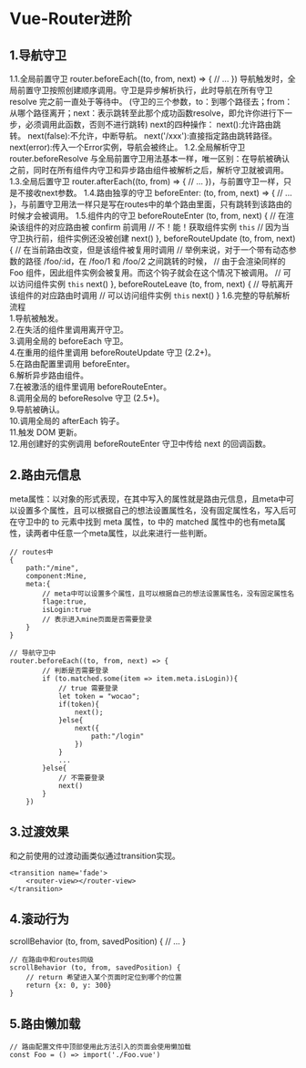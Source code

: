# Vue-Router进阶
## 1.导航守卫
1.1.全局前置守卫
    router.beforeEach((to, from, next) => {  // ...  }) 导航触发时，全局前置守卫按照创建顺序调用。守卫是异步解析执行，此时导航在所有守卫 resolve 完之前一直处于等待中。 (守卫的三个参数，to：到哪个路径去；from：从哪个路径离开；next：表示跳转至此那个成功函数resolve，即允许你进行下一步，必须调用此函数，否则不进行跳转)
    next的四种操作：
    next():允许路由跳转。
    next(false):不允许，中断导航。
    next('/xxx'):直接指定路由跳转路径。
    next(error):传入一个Error实例，导航会被终止。
1.2.全局解析守卫
    router.beforeResolve 与全局前置守卫用法基本一样，唯一区别：在导航被确认之前，同时在所有组件内守卫和异步路由组件被解析之后，解析守卫就被调用。
1.3.全局后置守卫
    router.afterEach((to, from) => {  // ...  })，与前置守卫一样，只是不接收next参数。
1.4.路由独享的守卫
    beforeEnter: (to, from, next) => {  // ...  }，与前置守卫用法一样只是写在routes中的单个路由里面，只有跳转到该路由的时候才会被调用。
1.5.组件内的守卫
    beforeRouteEnter (to, from, next) {
        // 在渲染该组件的对应路由被 confirm 前调用
        // 不！能！获取组件实例 `this`
        // 因为当守卫执行前，组件实例还没被创建
        next()
    },
    beforeRouteUpdate (to, from, next) {
        // 在当前路由改变，但是该组件被复用时调用
        // 举例来说，对于一个带有动态参数的路径 /foo/:id，在 /foo/1 和 /foo/2 之间跳转的时候，
        // 由于会渲染同样的 Foo 组件，因此组件实例会被复用。而这个钩子就会在这个情况下被调用。
        // 可以访问组件实例 `this`
        next()
    },
    beforeRouteLeave (to, from, next) {
        // 导航离开该组件的对应路由时调用
        // 可以访问组件实例 `this`
        next()
    }
1.6.完整的导航解析流程  
    1.导航被触发。  
    2.在失活的组件里调用离开守卫。  
    3.调用全局的 beforeEach 守卫。  
    4.在重用的组件里调用 beforeRouteUpdate 守卫 (2.2+)。  
    5.在路由配置里调用 beforeEnter。  
    6.解析异步路由组件。  
    7.在被激活的组件里调用 beforeRouteEnter。  
    8.调用全局的 beforeResolve 守卫 (2.5+)。  
    9.导航被确认。  
    10.调用全局的 afterEach 钩子。  
    11.触发 DOM 更新。  
    12.用创建好的实例调用 beforeRouteEnter 守卫中传给 next 的回调函数。  
## 2.路由元信息
meta属性：以对象的形式表现，在其中写入的属性就是路由元信息，且meta中可以设置多个属性，且可以根据自己的想法设置属性名，没有固定属性名，写入后可在守卫中的 to 元素中找到 meta 属性，to 中的 matched 属性中的也有meta属性，读两者中任意一个meta属性，以此来进行一些判断。
```
// routes中
{
    path:"/mine",
    component:Mine,
    meta:{
        // meta中可以设置多个属性，且可以根据自己的想法设置属性名，没有固定属性名
        flage:true,
        isLogin:true
        // 表示进入mine页面是否需要登录
    }
}

// 导航守卫中
router.beforeEach((to, from, next) => {
        // 判断是否需要登录
        if (to.matched.some(item => item.meta.isLogin)){
            // true 需要登录
            let token = "wocao";
            if(token){
                next();
            }else{
                next({
                    path:"/login"
                })
            }
            ...
        }else{
            // 不需要登录
            next()
        }
    })
```
## 3.过渡效果
和之前使用的过渡动画类似通过transition实现。
```
<transition name='fade'>
    <router-view></router-view>
</transition>
```
## 4.滚动行为
scrollBehavior (to, from, savedPosition) {
// ...
}
```
// 在路由中和routes同级
scrollBehavior (to, from, savedPosition) {
    // return 希望进入某个页面时定位到哪个的位置
    return {x: 0, y: 300}
}
```
## 5.路由懒加载
```
// 路由配置文件中顶部使用此方法引入的页面会使用懒加载
const Foo = () => import('./Foo.vue')
```

